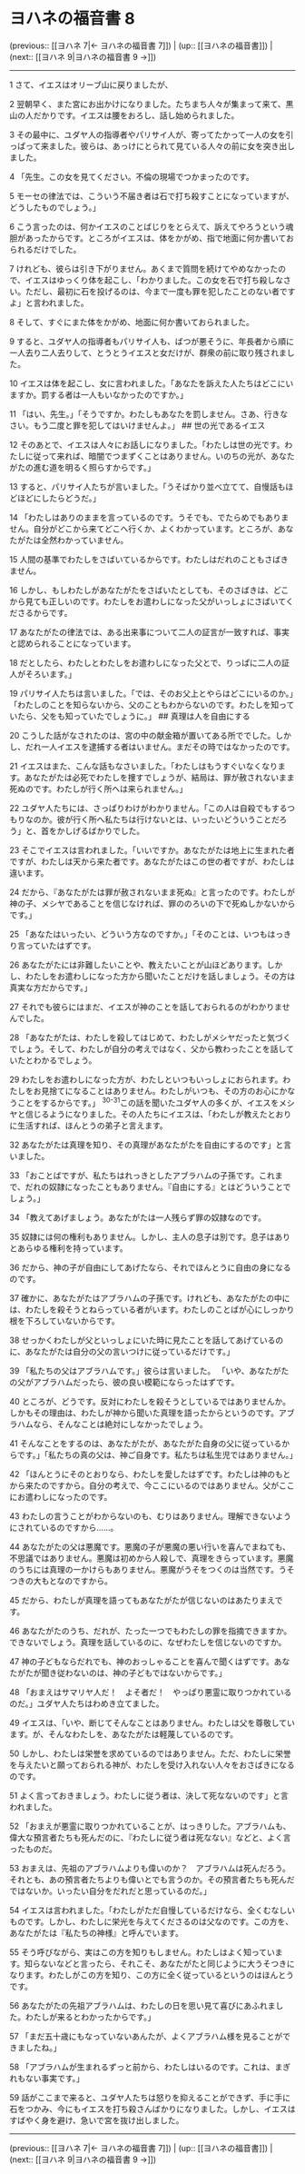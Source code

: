 # ヨハネの福音書 8

(previous:: [[ヨハネ 7|← ヨハネの福音書 7]]) | (up:: [[ヨハネの福音書]]) | (next:: [[ヨハネ 9|ヨハネの福音書 9 →]])

***


1 さて、イエスはオリーブ山に戻りましたが、 

2 翌朝早く、また宮にお出かけになりました。たちまち人々が集まって来て、黒山の人だかりです。イエスは腰をおろし、話し始められました。 

3 その最中に、ユダヤ人の指導者やパリサイ人が、寄ってたかって一人の女を引っぱって来ました。彼らは、あっけにとられて見ている人々の前に女を突き出しました。 

4 「先生。この女を見てください。不倫の現場でつかまったのです。 

5 モーセの律法では、こういう不届き者は石で打ち殺すことになっていますが、どうしたものでしょう。」 

6 こう言ったのは、何かイエスのことばじりをとらえて、訴えてやろうという魂胆があったからです。ところがイエスは、体をかがめ、指で地面に何か書いておられるだけでした。 

7 けれども、彼らは引き下がりません。あくまで質問を続けてやめなかったので、イエスはゆっくり体を起こし、「わかりました。この女を石で打ち殺しなさい。ただし、最初に石を投げるのは、今まで一度も罪を犯したことのない者ですよ」と言われました。 

8 そして、すぐにまた体をかがめ、地面に何か書いておられました。 

9 すると、ユダヤ人の指導者もパリサイ人も、ばつが悪そうに、年長者から順に一人去り二人去りして、とうとうイエスと女だけが、群衆の前に取り残されました。 

10 イエスは体を起こし、女に言われました。「あなたを訴えた人たちはどこにいますか。罰する者は一人もいなかったのですか。」 

11 「はい、先生。」「そうですか。わたしもあなたを罰しません。さあ、行きなさい。もう二度と罪を犯してはいけませんよ。」 ## 世の光であるイエス 

12 そのあとで、イエスは人々にお話しになりました。「わたしは世の光です。わたしに従って来れば、暗闇でつまずくことはありません。いのちの光が、あなたがたの進む道を明るく照らすからです。」 

13 すると、パリサイ人たちが言いました。「うそばかり並べ立てて、自慢話もほどほどにしたらどうだ。」 

14 「わたしはありのままを言っているのです。うそでも、でたらめでもありません。自分がどこから来てどこへ行くか、よくわかっています。ところが、あなたがたは全然わかっていません。 

15 人間の基準でわたしをさばいているからです。わたしはだれのこともさばきません。 

16 しかし、もしわたしがあなたがたをさばいたとしても、そのさばきは、どこから見ても正しいのです。わたしをお遣わしになった父がいっしょにさばいてくださるからです。 

17 あなたがたの律法では、ある出来事について二人の証言が一致すれば、事実と認められることになっています。 

18 だとしたら、わたしとわたしをお遣わしになった父とで、りっぱに二人の証人がそろいます。」 

19 パリサイ人たちは言いました。「では、そのお父上とやらはどこにいるのか。」「わたしのことを知らないから、父のこともわからないのです。わたしを知っていたら、父をも知っていたでしょうに。」 ## 真理は人を自由にする 

20 こうした話がなされたのは、宮の中の献金箱が置いてある所ででした。しかし、だれ一人イエスを逮捕する者はいません。まだその時ではなかったのです。 

21 イエスはまた、こんな話もなさいました。「わたしはもうすぐいなくなります。あなたがたは必死でわたしを捜すでしょうが、結局は、罪が赦されないまま死ぬのです。わたしが行く所へは来られません。」 

22 ユダヤ人たちには、さっぱりわけがわかりません。「この人は自殺でもするつもりなのか。彼が行く所へ私たちは行けないとは、いったいどういうことだろう」と、首をかしげるばかりでした。 

23 そこでイエスは言われました。「いいですか。あなたがたは地上に生まれた者ですが、わたしは天から来た者です。あなたがたはこの世の者ですが、わたしは違います。 

24 だから、『あなたがたは罪が赦されないまま死ぬ』と言ったのです。わたしが神の子、メシヤであることを信じなければ、罪ののろいの下で死ぬしかないからです。」 

25 「あなたはいったい、どういう方なのですか。」「そのことは、いつもはっきり言っていたはずです。 

26 あなたがたには非難したいことや、教えたいことが山ほどあります。しかし、わたしをお遣わしになった方から聞いたことだけを話しましょう。その方は真実な方だからです。」 

27 それでも彼らにはまだ、イエスが神のことを話しておられるのがわかりませんでした。 

28 「あなたがたは、わたしを殺してはじめて、わたしがメシヤだったと気づくでしょう。そして、わたしが自分の考えではなく、父から教わったことを話していたとわかるでしょう。 

29 わたしをお遣わしになった方が、わたしといつもいっしょにおられます。わたしをお見捨てになることはありません。わたしがいつも、その方のお心にかなうことをするからです。」 <sup class="versenum">30-31</sup>この話を聞いたユダヤ人の多くが、イエスをメシヤと信じるようになりました。その人たちにイエスは、「わたしが教えたとおりに生活すれば、ほんとうの弟子と言えます。 

32 あなたがたは真理を知り、その真理があなたがたを自由にするのです」と言いました。 

33 「おことばですが、私たちはれっきとしたアブラハムの子孫です。これまで、だれの奴隷になったこともありません。『自由にする』とはどういうことでしょう。」 

34 「教えてあげましょう。あなたがたは一人残らず罪の奴隷なのです。 

35 奴隷には何の権利もありません。しかし、主人の息子は別です。息子はありとあらゆる権利を持っています。 

36 だから、神の子が自由にしてあげたなら、それでほんとうに自由の身になるのです。 

37 確かに、あなたがたはアブラハムの子孫です。けれども、あなたがたの中には、わたしを殺そうとねらっている者がいます。わたしのことばが心にしっかり根を下ろしていないからです。 

38 せっかくわたしが父といっしょにいた時に見たことを話してあげているのに、あなたがたは自分の父の言いつけに従っているだけです。」 

39 「私たちの父はアブラハムです。」彼らは言いました。 「いや、あなたがたの父がアブラハムだったら、彼の良い模範にならったはずです。 

40 ところが、どうです。反対にわたしを殺そうとしているではありませんか。しかもその理由は、わたしが神から聞いた真理を語ったからというのです。アブラハムなら、そんなことは絶対にしなかったでしょう。 

41 そんなことをするのは、あなたがたが、あなたがた自身の父に従っているからです。」「私たちの真の父は、神ご自身です。私たちは私生児ではありません。」 

42 「ほんとうにそのとおりなら、わたしを愛したはずです。わたしは神のもとから来たのですから。自分の考えで、今ここにいるのではありません。父がここにお遣わしになったのです。 

43 わたしの言うことがわからないのも、むりはありません。理解できないようにされているのですから……。 

44 あなたがたの父は悪魔です。悪魔の子が悪魔の悪い行いを喜んでまねても、不思議ではありません。悪魔は初めから人殺しで、真理をきらっています。悪魔のうちには真理の一かけらもありません。悪魔がうそをつくのは当然です。うそつきの大もとなのですから。 

45 だから、わたしが真理を語ってもあなたがたが信じないのはあたりまえです。 

46 あなたがたのうち、だれが、たった一つでもわたしの罪を指摘できますか。できないでしょう。真理を話しているのに、なぜわたしを信じないのですか。 

47 神の子どもならだれでも、神のおっしゃることを喜んで聞くはずです。あなたがたが聞き従わないのは、神の子どもではないからです。」 

48 「おまえはサマリヤ人だ！　よそ者だ！　やっぱり悪霊に取りつかれているのだ。」ユダヤ人たちはわめき立てました。 

49 イエスは、「いや、断じてそんなことはありません。わたしは父を尊敬しています。が、そんなわたしを、あなたがたは軽蔑しているのです。 

50 しかし、わたしは栄誉を求めているのではありません。ただ、わたしに栄誉を与えたいと願っておられる神が、わたしを受け入れない人々をおさばきになるのです。 

51 よく言っておきましょう。わたしに従う者は、決して死なないのです」と言われました。 

52 「おまえが悪霊に取りつかれていることが、はっきりした。アブラハムも、偉大な預言者たちも死んだのに、『わたしに従う者は死なない』などと、よく言ったものだ。 

53 おまえは、先祖のアブラハムよりも偉いのか？　アブラハムは死んだろう。それとも、あの預言者たちよりも偉いとでも言うのか。その預言者たちも死んだではないか。いったい自分をだれだと思っているのだ。」 

54 イエスは言われました。「わたしがただ自慢しているだけなら、全くむなしいものです。しかし、わたしに栄光を与えてくださるのは父なのです。この方を、あなたがたは『私たちの神様』と呼んでいます。 

55 そう呼びながら、実はこの方を知りもしません。わたしはよく知っています。知らないなどと言ったら、それこそ、あなたがたと同じように大うそつきになります。わたしがこの方を知り、この方に全く従っているというのはほんとうです。 

56 あなたがたの先祖アブラハムは、わたしの日を思い見て喜びにあふれました。わたしが来るとわかったからです。」 

57 「まだ五十歳にもなっていないあんたが、よくアブラハム様を見ることができましたね。」 

58 「アブラハムが生まれるずっと前から、わたしはいるのです。これは、まぎれもない事実です。」 

59 話がここまで来ると、ユダヤ人たちは怒りを抑えることができず、手に手に石をつかみ、今にもイエスを打ち殺さんばかりになりました。しかし、イエスはすばやく身を避け、急いで宮を抜け出しました。

***

(previous:: [[ヨハネ 7|← ヨハネの福音書 7]]) | (up:: [[ヨハネの福音書]]) | (next:: [[ヨハネ 9|ヨハネの福音書 9 →]])
